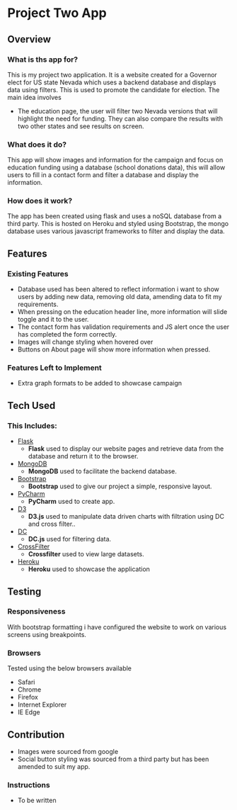 # Project Two App

## Overview
### What is ths app for?
This is my project two application. It is a website created for a Governor elect for US state Nevada which uses a backend database and displays data using filters. This is used to promote the candidate for election. The main idea involves
- The education page, the user will filter two Nevada versions that will highlight the need for funding. They can also compare the results with two other states and see results on screen. 
### What does it do?
This app will show images and information for the campaign and focus on education funding using a database (school donations data), this will allow users to fill in a contact form and filter a database and display the information.
### How does it work?
The app has been created using flask and uses a noSQL database from a third party. This is hosted on Heroku and styled using Bootstrap, the mongo database uses various javascript frameworks to filter and display the data.
## Features

### Existing Features
- Database used has been altered to reflect information i want to show users by adding new data, removing old data, amending data to fit my requirements.
- When pressing on the education header line, more information will slide toggle and it to the user.
- The contact form has validation requirements and JS alert once the user has completed the form correctly.
- Images will change styling when hovered over
- Buttons on About page will show more information when pressed.

### Features Left to Implement
- Extra graph formats to be added to showcase campaign
## Tech Used
### This Includes:
- [Flask](http://flask.pocoo.org/)
    - **Flask** used to display our website pages and retrieve data from the database and return it to the browser.
- [MongoDB](https://www.mongodb.com/)
    - **MongoDB** used to facilitate the backend database.
- [Bootstrap](http://getbootstrap.com/)
    - **Bootstrap** used to give our project a simple, responsive layout.
- [PyCharm](https://www.jetbrains.com/)
    - **PyCharm** used to create app.
- [D3](https://d3js.org/)
    - **D3.js** used to manipulate data driven charts with filtration using DC and cross filter..
- [DC](https://dc-js.github.io/dc.js/)
    - **DC.js** used for filtering data.
- [CrossFilter](http://square.github.io/crossfilter/)
    - **Crossfilter** used to view large datasets.
- [Heroku](https://www.heroku.com/)
    - **Heroku** used to showcase the application
## Testing
### Responsiveness
With bootstrap formatting i have configured the website to work on various screens using breakpoints.
### Browsers
Tested using the below browsers available
- Safari
- Chrome 
- Firefox 
- Internet Explorer
- IE Edge
    
## Contribution
- Images were sourced from google
- Social button styling was sourced from a third party but has been amended to suit my app.

### Instructions
- To be written